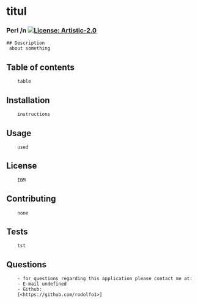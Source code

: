 
# titul
### Perl /n [![License: Artistic-2.0](https://img.shields.io/badge/License-Perl-0298c3.svg)](https://opensource.org/licenses/Artistic-2.0)

    ## Description 
     about something
## Table of contents
        table
## Installation
        instructions
## Usage 
        used
## License
        IBM
## Contributing
        none
## Tests
        tst
## Questions
        - for questions regarding this application please contact me at:
        - E-mail undefined
        - Github:
        [<https://github.com/rodolfo1>]

    